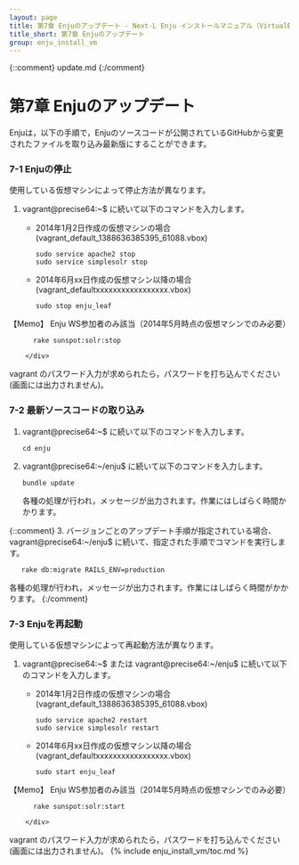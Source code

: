 ```yaml
---
layout: page
title: 第7章 Enjuのアップデート - Next-L Enju インストールマニュアル（VirtualBox編）
title_short: 第7章 Enjuのアップデート
group: enju_install_vm
---
```


{::comment} update.md {:/comment}
<a name="7" />

第7章 Enjuのアップデート
========================

Enjuは，以下の手順で，Enjuのソースコードが公開されているGitHubから変更されたファイルを取り込み最新版にすることができます。

<a name ="7-1" />

### 7-1 Enjuの停止

使用している仮想マシンによって停止方法が異なります。

1. vagrant@precise64:~$ に続いて以下のコマンドを入力します。
    * 2014年1月2日作成の仮想マシンの場合 (vagrant_default_1388636385395_61088.vbox)

          sudo service apache2 stop
          sudo service simplesolr stop

    * 2014年6月xx日作成の仮想マシン以降の場合 (vagrant_defaultxxxxxxxxxxxxxxxxx.vbox)

          sudo stop enju_leaf

		<div class="alert alert-info" markdown="1">
【Memo】 Enju WS参加者のみ該当（2014年5月時点の仮想マシンでのみ必要）

          rake sunspot:solr:stop

		</div>
   vagrant のパスワード入力が求められたら，パスワードを打ち込んでください(画面には出力されません)。

<a name="7-2" />

### 7-2 最新ソースコードの取り込み

1. vagrant@precise64:~$ に続いて以下のコマンドを入力します。

       cd enju

2. vagrant@precise64:~/enju$ に続いて以下のコマンドを入力します。

       bundle update

   各種の処理が行われ，メッセージが出力されます。作業にはしばらく時間かかります。

{::comment}
3. バージョンごとのアップデート手順が指定されている場合、 vagrant@precise64:~/enju$ に続いて、指定された手順でコマンドを実行します。

       rake db:migrate RAILS_ENV=production

   各種の処理が行われ，メッセージが出力されます。作業にはしばらく時間がかかります。
{:/comment}

<a name="7-3" />

### 7-3 Enjuを再起動

使用している仮想マシンによって再起動方法が異なります。

1. vagrant@precise64:~$ または vagrant@precise64:~/enju$ に続いて以下のコマンドを入力します。
    * 2014年1月2日作成の仮想マシンの場合 (vagrant_default_1388636385395_61088.vbox)

          sudo service apache2 restart
          sudo service simplesolr restart

    * 2014年6月xx日作成の仮想マシン以降の場合 (vagrant_defaultxxxxxxxxxxxxxxxxx.vbox)

          sudo start enju_leaf

		<div class="alert alert-info" markdown="1">
【Memo】 Enju WS参加者のみ該当（2014年5月時点の仮想マシンでのみ必要）

          rake sunspot:solr:start

		</div>

   vagrant のパスワード入力が求められたら，パスワードを打ち込んでください(画面には出力されません)。
{% include enju_install_vm/toc.md %}

